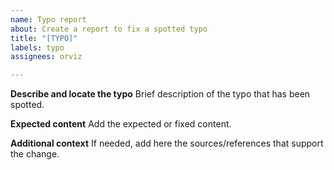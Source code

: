 ```yaml
---
name: Typo report
about: Create a report to fix a spotted typo
title: "[TYPO]"
labels: typo
assignees: orviz

---
```


**Describe and locate the typo**
Brief description of the typo that has been spotted.

**Expected content**
Add the expected or fixed content.

**Additional context**
If needed, add here the sources/references that support the change.
